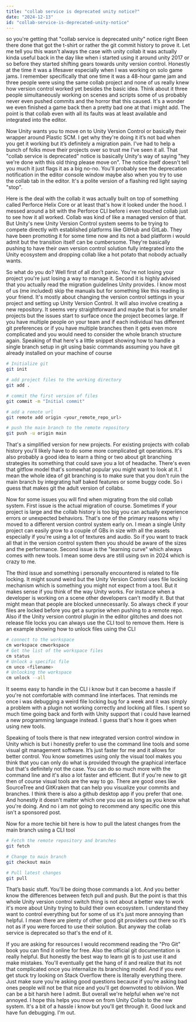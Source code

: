 ```yaml
---
title: "collab service is deprecated unity notice?"
date: "2024-12-13"
id: "collab-service-is-deprecated-unity-notice"
---
```


 so you're getting that "collab service is deprecated unity" notice right Been there done that got the t-shirt or rather the git commit history to prove it. Let me tell you this wasn't always the case with unity collab it was actually kinda useful back in the day like when i started using it around unity 2017 or so before they started shifting gears towards unity version control. Honestly at the time it was a lifesaver especially when I was working on solo game jams. I remember specifically that one time it was a 48-hour game jam and three people were using the same collab project and none of us really knew how version control worked yet besides the basic idea. Think about it three people simultaneously working on scenes and scripts some of us probably never even pushed commits and the horror that this caused. It's a wonder we even finished a game back then a pretty bad one at that i might add. The point is that collab even with all its faults was at least available and integrated into the editor.

Now Unity wants you to move on to Unity Version Control or basically their wrapper around Plastic SCM. I get why they're doing it it’s not bad when you get it working but it’s definitely a migration pain. I've had to help a bunch of folks move their projects over so trust me I've seen it all. That "collab service is deprecated" notice is basically Unity's way of saying "hey we're done with this old thing please move on". The notice itself doesn't tell you much it just flags it as a big no-no. You'll probably see the deprecation notification in the editor console window maybe also when you try to use the collab tab in the editor. It's a polite version of a flashing red light saying "stop".

Here is the deal with the collab it was actually built on top of something called Perforce Helix Core or at least that's how it looked under the hood. I messed around a bit with the Perforce CLI before i even touched collab just to see how it all worked. Collab was kind of like a managed version of that. But Unity's new Unity Version Control system seems to be trying to compete directly with established platforms like GitHub and GitLab. They have been promoting it for some time now and its not a bad platform i would admit but the transition itself can be cumbersome. They're basically pushing to have their own version control solution fully integrated into the Unity ecosystem and dropping collab like a hot potato that nobody actually wants.

So what do you do? Well first of all don’t panic. You're not losing your project you're just losing a way to manage it. Second it is highly advised that you actually read the migration guidelines Unity provides. I know most of us (me included) skip the manuals but for something like this reading is your friend. It's mostly about changing the version control settings in your project and setting up Unity Version Control. It will also involve creating a new repository. It seems very straightforward and maybe that is for smaller projects but the issues start to surface once the project becomes large. If you have multiple people on your team and if each individual has different git preferences or if you have multiple branches then it gets even more complicated and you would need to consider the whole branch structure again. Speaking of that here's a little snippet showing how to handle a single branch setup in git using basic commands assuming you have git already installed on your machine of course

```bash
# Initialize git
git init

# add project files to the working directory
git add .

# commit the first version of files
git commit -m "Initial commit"

# add a remote url
git remote add origin <your_remote_repo_url>

# push the main branch to the remote repository
git push -u origin main
```

That's a simplified version for new projects. For existing projects with collab history you'll likely have to do some more complicated git operations. It's also probably a good idea to learn a thing or two about git branching strategies its something that could save you a lot of headache. There's even that gitflow model that's somewhat popular you might want to look at it. I mean the whole idea of git branching is to make sure that you don't ruin the main branch by integrating half baked features or some buggy code. So i guess that makes git the adult version of collabs.

Now for some issues you will find when migrating from the old collab system. First issue is the actual migration of course. Sometimes if your project is large and the collab history is too big you can actually experience errors or unexpected behaviors. That's one of the primary reasons why i moved to a different version control system early on. I mean a single Unity project can easily grow to a couple of GBs in size with all the assets especially if you're using a lot of textures and audio. So if you want to track all that in the version control system then you should be aware of the sizes and the performance. Second issue is the "learning curve" which always comes with new tools. I mean some devs are still using svn in 2024 which is crazy to me.

The third issue and something i personally encountered is related to file locking. It might sound weird but the Unity Version Control uses file locking mechanism which is something you might not expect from a tool. But it makes sense if you think of the way Unity works. For instance when a developer is working on a scene other developers can't modify it. But that might mean that people are blocked unnecessarily. So always check if your files are locked before you get a surprise when pushing to a remote repo. Also if the Unity version control plugin in the editor glitches and does not release file locks you can always use the CLI tool to remove them. Here is an example showing how to unlock files using the CLI

```bash
# connect to the workspace
cm workspace cmworkspace
# Get the list of the workspace files
cm status
# Unlock a specific file
cm unco <filename>
# Unlocking the workspace
cm unlock --all
```

It seems easy to handle in the CLI i know but it can become a hassle if you're not comfortable with command line interfaces. That reminds me once i was debugging a weird file locking bug for a week and it was simply a problem with a plugin not working correctly and locking all files. I spent so much time going back and forth with Unity support that i could have learned a new programming language instead. I guess that's how it goes when using new tools.

Speaking of tools there is that new integrated version control window in Unity which is but i honestly prefer to use the command line tools and some visual git management software. It’s just faster for me and it allows for better control. You know sometimes using only the visual tool makes you think that you can only do what is provided through the graphical interface but that's definitely not the case. You can do so much more with the command line and it's also a lot faster and efficient. But if you're new to git then of course visual tools are the way to go. There are good ones like SourceTree and GitKraken that can help you visualize your commits and branches. I think there is also a github desktop app if you prefer that one. And honestly it doesn't matter which one you use as long as you know what you're doing. And no i am not going to recommend any specific one this isn't a sponsored post.

Now for a more techie bit here is how to pull the latest changes from the main branch using a CLI tool

```bash
# Fetch the remote repository and branches
git fetch

# Change to main branch
git checkout main

# Pull latest changes
git pull
```

That’s basic stuff. You'll be doing those commands a lot. And you better know the differences between fetch pull and push. But the point is that this whole Unity version control switch thing is not about a better way to work it's more about Unity trying to build their own ecosystem. I understand they want to control everything but for some of us it's just more annoying than helpful. I mean there are plenty of other good git providers out there so it’s not as if you were forced to use their solution. But anyway the collab service is deprecated so that's the end of it.

If you are asking for resources I would recommend reading the "Pro Git" book you can find it online for free. Also the official git documentation is really helpful. But honestly the best way to learn git is to just use it and make mistakes. You'll eventually get the hang of it and realize that its not that complicated once you internalize its branching model. And if you ever get stuck try looking on Stack Overflow there is literally everything there. Just make sure you're asking good questions because if you're asking bad ones people will not be that nice and you'll get downvoted to oblivion. We can be a bit harsh here I admit. But overall we're helpful when we're not annoyed. I hope this helps you move on from Unity Collab to the new system. It's a bit of a hassle i know but you'll get through it. Good luck and have fun debugging. I'm out.
